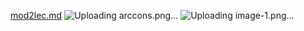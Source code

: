 [mod2lec.md](https://github.com/mashamegul/notes-2/files/12356553/mod2lec.md)
![Uploading arccons.png…]()
![Uploading image-1.png…]()
